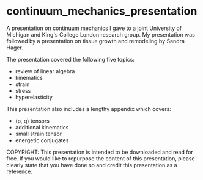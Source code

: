 # continuum_mechanics_presentation
A presentation on continuum mechanics I gave to a joint University of Michigan and King's College London research group. My presentation was followed by a presentation on tissue growth and remodeling by Sandra Hager.

The presentation covered the following five topics:
* review of linear algebra
* kinematics
* strain
* stress
* hyperelasticity

This presentation also includes a lengthy appendix which covers:
* (p, q) tensors
* additional kinematics
* small strain tensor
* energetic conjugates

COPYRIGHT: This presentation is intended to be downloaded and read for free. If you would like to repurpose the content of this presentation, please clearly state that you have done so and credit this presentation as a reference.
